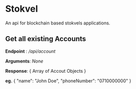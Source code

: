 

# Stokvel

An api for blockchain based stokvels applications.



## Get all existing Accounts

**Endpoint** :
*/api/account*

**Arguments**:
*None*

**Response**:
{
  Array of Accout Objects
}

**eg.**
{
  "name": "John Doe",
  "phoneNumber": "0710000000"
}
